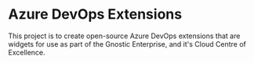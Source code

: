 # Azure DevOps Extensions
This project is to create open-source Azure DevOps extensions that are widgets for use as part of the Gnostic Enterprise, and it's Cloud Centre of Excellence. 
